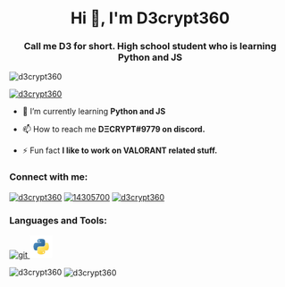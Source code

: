 <h1 align="center">Hi 👋, I'm D3crypt360</h1>
<h3 align="center">Call me D3 for short. High school student who is learning Python and JS</h3>

<p align="left"> <img src="https://komarev.com/ghpvc/?username=d3crypt360&label=Profile%20views&color=0e75b6&style=flat" alt="d3crypt360" /> </p>

<p align="left"> <a href="https://twitter.com/d3crypt360" target="blank"><img src="https://img.shields.io/twitter/follow/d3crypt360?logo=twitter&style=for-the-badge" alt="d3crypt360" /></a> </p>

- 🌱 I’m currently learning **Python and JS**

- 📫 How to reach me **DΞCRYPT#9779 on discord.**

- ⚡ Fun fact **I like to work on VALORANT related stuff.**

<h3 align="left">Connect with me:</h3>
<p align="left">
<a href="https://twitter.com/d3crypt360" target="blank"><img align="center" src="https://cdn.jsdelivr.net/npm/simple-icons@3.0.1/icons/twitter.svg" alt="d3crypt360" height="30" width="40" /></a>
<a href="https://stackoverflow.com/users/14305700" target="blank"><img align="center" src="https://cdn.jsdelivr.net/npm/simple-icons@3.0.1/icons/stackoverflow.svg" alt="14305700" height="30" width="40" /></a>
<a href="https://instagram.com/d3crypt360" target="blank"><img align="center" src="https://cdn.jsdelivr.net/npm/simple-icons@3.0.1/icons/instagram.svg" alt="d3crypt360" height="30" width="40" /></a>
</p>

<h3 align="left">Languages and Tools:</h3>
<p align="left"> <a href="https://git-scm.com/" target="_blank"> <img src="https://www.vectorlogo.zone/logos/git-scm/git-scm-icon.svg" alt="git" width="40" height="40"/> </a> <a href="https://www.python.org" target="_blank"> <img src="https://raw.githubusercontent.com/github/explore/80688e429a7d4ef2fca1e82350fe8e3517d3494d/topics/python/python.png" alt="python" width="40" height="40"/> </a> </p>

<p><img align="left" src="https://github-readme-stats.vercel.app/api/top-langs?username=d3crypt360&show_icons=true&locale=en&layout=compact&theme=tokyonight&hide" alt="d3crypt360" /></p>

<p>&nbsp;<img align="center" src="https://github-readme-stats.vercel.app/api?username=d3crypt360&show_icons=true&locale=en&theme=tokyonight&hide" alt="d3crypt360" /></p>
